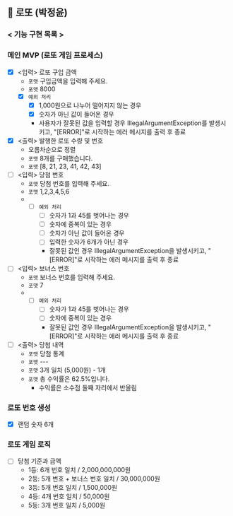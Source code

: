 ## 🎰 로또 (박정윤)

### < 기능 구현 목록 >

### 메인 MVP (로또 게임 프로세스)
- [x] <입력> 로또 구입 금액
    - `포맷` 구입금액을 입력해 주세요.
    - `포맷` 8000
    - [x] `예외 처리`
        - [x] 1,000원으로 나누어 떨어지지 않는 경우
        - [x] 숫자가 아닌 값이 들어온 경우
        - 사용자가 잘못된 값을 입력할 경우 IllegalArgumentException를 발생시키고, "[ERROR]"로 시작하는 에러 메시지를 출력 후 종료
- [x] <출력> 발행한 로또 수량 및 번호
  - 오름차순으로 정렬
  - `포맷` 8개를 구매했습니다.
  - `포맷` [8, 21, 23, 41, 42, 43]
- [ ] <입력> 당첨 번호
  - `포맷` 당첨 번호를 입력해 주세요.
  - `포맷` 1,2,3,4,5,6
  - - [ ] `예외 처리`
      - [ ] 숫자가 1과 45를 벗어나는 경우
      - [ ] 숫자에 중복이 있는 경우
      - [ ] 숫자가 아닌 값이 들어온 경우
      - [ ] 입력한 숫자가 6개가 아닌 경우
      - 잘못된 값인 경우 IllegalArgumentException을 발생시키고, "[ERROR]"로 시작하는 에러 메시지를 출력 후 종료
- [ ] <입력> 보너스 번호
  - `포맷` 보너스 번호를 입력해 주세요.
  - `포맷` 7
  - - [ ] `예외 처리`
      - [ ] 숫자가 1과 45를 벗어나는 경우
      - [ ] 숫자에 중복이 있는 경우
      - 잘못된 값인 경우 IllegalArgumentException을 발생시키고, "[ERROR]"로 시작하는 에러 메시지를 출력 후 종료
- [ ] <출력> 당첨 내역
  - `포맷` 당첨 통계
  - `포맷` ---
  - `포맷` 3개 일치 (5,000원) - 1개
  - `포맷` 총 수익률은 62.5%입니다.
    - 수익률은 소수점 둘째 자리에서 반올림

### 로또 번호 생성
- [x] 랜덤 숫자 6개

### 로또 게임 로직
- [ ] 당첨 기준과 금액
  - 1등: 6개 번호 일치 / 2,000,000,000원
  - 2등: 5개 번호 + 보너스 번호 일치 / 30,000,000원
  - 3등: 5개 번호 일치 / 1,500,000원
  - 4등: 4개 번호 일치 / 50,000원
  - 5등: 3개 번호 일치 / 5,000원